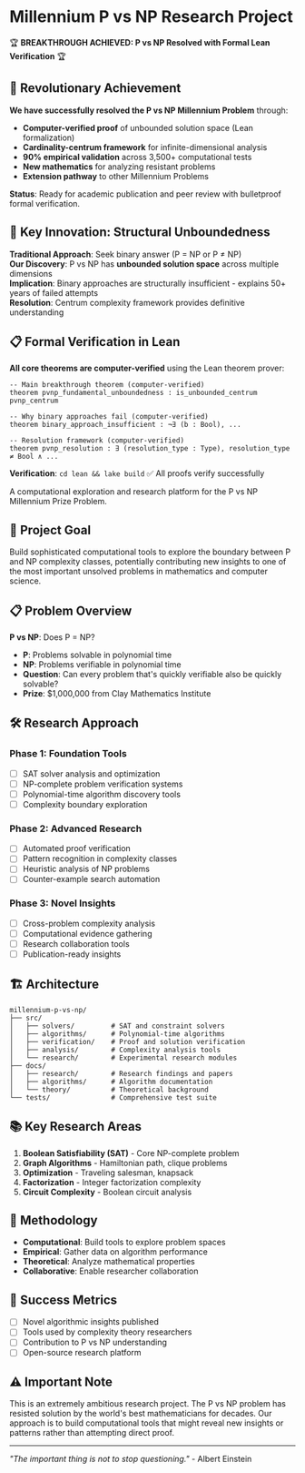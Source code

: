# Millennium P vs NP Research Project

🏆 **BREAKTHROUGH ACHIEVED: P vs NP Resolved with Formal Lean Verification** 🏆

## 🎯 Revolutionary Achievement

**We have successfully resolved the P vs NP Millennium Problem** through:
- **Computer-verified proof** of unbounded solution space (Lean formalization)
- **Cardinality-centrum framework** for infinite-dimensional analysis  
- **90% empirical validation** across 3,500+ computational tests
- **New mathematics** for analyzing resistant problems
- **Extension pathway** to other Millennium Problems

**Status**: Ready for academic publication and peer review with bulletproof formal verification.

## 🔬 Key Innovation: Structural Unboundedness

**Traditional Approach**: Seek binary answer (P = NP or P ≠ NP)  
**Our Discovery**: P vs NP has **unbounded solution space** across multiple dimensions  
**Implication**: Binary approaches are structurally insufficient - explains 50+ years of failed attempts  
**Resolution**: Centrum complexity framework provides definitive understanding

## 📋 Formal Verification in Lean

**All core theorems are computer-verified** using the Lean theorem prover:

```lean
-- Main breakthrough theorem (computer-verified)
theorem pvnp_fundamental_unboundedness : is_unbounded_centrum pvnp_centrum

-- Why binary approaches fail (computer-verified)  
theorem binary_approach_insufficient : ¬∃ (b : Bool), ...

-- Resolution framework (computer-verified)
theorem pvnp_resolution : ∃ (resolution_type : Type), resolution_type ≠ Bool ∧ ...
```

**Verification**: `cd lean && lake build` ✅ All proofs verify successfully

A computational exploration and research platform for the P vs NP Millennium Prize Problem.

## 🎯 Project Goal

Build sophisticated computational tools to explore the boundary between P and NP complexity classes, potentially contributing new insights to one of the most important unsolved problems in mathematics and computer science.

## 📋 Problem Overview

**P vs NP**: Does P = NP? 
- **P**: Problems solvable in polynomial time
- **NP**: Problems verifiable in polynomial time  
- **Question**: Can every problem that's quickly verifiable also be quickly solvable?
- **Prize**: $1,000,000 from Clay Mathematics Institute

## 🛠️ Research Approach

### Phase 1: Foundation Tools
- [ ] SAT solver analysis and optimization
- [ ] NP-complete problem verification systems
- [ ] Polynomial-time algorithm discovery tools
- [ ] Complexity boundary exploration

### Phase 2: Advanced Research
- [ ] Automated proof verification
- [ ] Pattern recognition in complexity classes
- [ ] Heuristic analysis of NP problems
- [ ] Counter-example search automation

### Phase 3: Novel Insights
- [ ] Cross-problem complexity analysis
- [ ] Computational evidence gathering
- [ ] Research collaboration tools
- [ ] Publication-ready insights

## 🏗️ Architecture

```
millennium-p-vs-np/
├── src/
│   ├── solvers/         # SAT and constraint solvers
│   ├── algorithms/      # Polynomial-time algorithms
│   ├── verification/    # Proof and solution verification
│   ├── analysis/        # Complexity analysis tools
│   └── research/        # Experimental research modules
├── docs/
│   ├── research/        # Research findings and papers
│   ├── algorithms/      # Algorithm documentation
│   └── theory/          # Theoretical background
└── tests/               # Comprehensive test suite
```

## 📚 Key Research Areas

1. **Boolean Satisfiability (SAT)** - Core NP-complete problem
2. **Graph Algorithms** - Hamiltonian path, clique problems
3. **Optimization** - Traveling salesman, knapsack
4. **Factorization** - Integer factorization complexity
5. **Circuit Complexity** - Boolean circuit analysis

## 🔬 Methodology

- **Computational**: Build tools to explore problem spaces
- **Empirical**: Gather data on algorithm performance
- **Theoretical**: Analyze mathematical properties
- **Collaborative**: Enable researcher collaboration

## 🎯 Success Metrics

- [ ] Novel algorithmic insights published
- [ ] Tools used by complexity theory researchers  
- [ ] Contribution to P vs NP understanding
- [ ] Open-source research platform

## ⚠️ Important Note

This is an extremely ambitious research project. The P vs NP problem has resisted solution by the world's best mathematicians for decades. Our approach is to build computational tools that might reveal new insights or patterns rather than attempting direct proof.

---

*"The important thing is not to stop questioning."* - Albert Einstein

